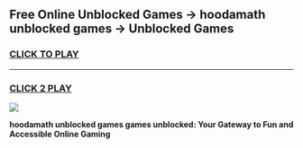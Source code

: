 
## Free Online Unblocked Games → hoodamath unblocked games → Unblocked Games
<h3>
<a href="https://premium.freeplayer.one?title=hoodamath_unblocked_games&ref=21F">CLICK TO PLAY</a></h3>
<hr>

<h3>
<a href="https://premium.freeplayer.one?title=hoodamath_unblocked_games&ref=21F">CLICK 2 PLAY</a>
  
</h3>

<a href="https://premium.freeplayer.one?title=hoodamath_unblocked_games&ref=21F/"><img src="https://clearcache.store/games.png"></a>


**hoodamath unblocked games games unblocked: Your Gateway to Fun and Accessible Online Gaming**
